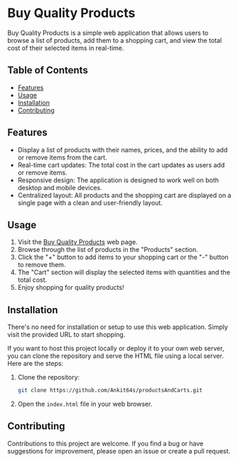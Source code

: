 
# Buy Quality Products

Buy Quality Products is a simple web application that allows users to browse a list of products, add them to a shopping cart, and view the total cost of their selected items in real-time.

## Table of Contents

- [Features](#features)
- [Usage](#usage)
- [Installation](#installation)
- [Contributing](#contributing)

## Features

- Display a list of products with their names, prices, and the ability to add or remove items from the cart.
- Real-time cart updates: The total cost in the cart updates as users add or remove items.
- Responsive design: The application is designed to work well on both desktop and mobile devices.
- Centralized layout: All products and the shopping cart are displayed on a single page with a clean and user-friendly layout.

## Usage

1. Visit the [Buy Quality Products](#) web page.
2. Browse through the list of products in the "Products" section.
3. Click the "+" button to add items to your shopping cart or the "-" button to remove them.
4. The "Cart" section will display the selected items with quantities and the total cost.
5. Enjoy shopping for quality products!

## Installation

There's no need for installation or setup to use this web application. Simply visit the provided URL to start shopping.

If you want to host this project locally or deploy it to your own web server, you can clone the repository and serve the HTML file using a local server. Here are the steps:

1. Clone the repository:

   ```bash
   git clone https://github.com/Ankit64s/productsAndCarts.git
   ```

2. Open the `index.html` file in your web browser.

## Contributing

Contributions to this project are welcome. If you find a bug or have suggestions for improvement, please open an issue or create a pull request.
